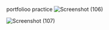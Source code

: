 portfolioo practice 
![Screenshot (106)](https://github.com/user-attachments/assets/74086694-fd6d-4425-a90a-059c7bb7ac2d)

![Screenshot (107)](https://github.com/user-attachments/assets/01be3a69-4d3a-408b-9e90-d7c51dcc7c8d)
